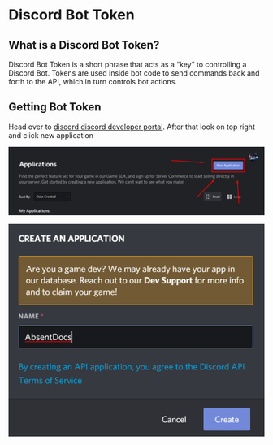 # Discord Bot Token

## What is a Discord Bot Token?

Discord Bot Token is a short phrase that acts as a “key” to controlling a Discord Bot. Tokens are used inside bot code to send commands back and forth to the API, which in turn controls bot actions.

## Getting Bot Token

Head over to [discord discord developer portal](https://discordapp.com/developers/applications). After that look on top right and click new application

![Click on New Application](.gitbook/assets/newapplication.png)

![Time to pick a name. Pick the name of your bot you would want. Could be changed later if needed.](.gitbook/assets/newapplication2.png)



